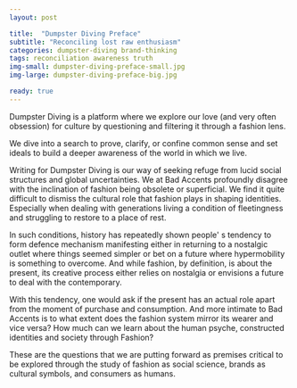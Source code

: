 ```yaml
---
layout: post

title:  "Dumpster Diving Preface"
subtitle: "Reconciling lost raw enthusiasm"
categories: dumpster-diving brand-thinking
tags: reconciliation awareness truth
img-small: dumpster-diving-preface-small.jpg
img-large: dumpster-diving-preface-big.jpg

ready: true
---
```


Dumpster Diving is a platform where we explore our love (and very often obsession) for culture by questioning and filtering it  through a fashion lens.
<!--more-->
We dive into a search to prove, clarify, or confine common sense and set ideals to build a deeper awareness of the world in which we live.     

Writing for Dumpster Diving is our way of seeking refuge from lucid social structures and global uncertainties. We at Bad Accents profoundly disagree with the inclination of fashion being obsolete or superficial. We find it quite difficult to dismiss the cultural role that fashion plays in shaping identities. Especially when dealing with generations living a condition of fleetingness and struggling to restore to a place of rest. 

In such conditions, history has repeatedly shown people' s tendency to form defence mechanism manifesting either in returning to a nostalgic outlet where things seemed simpler or bet on a future where hypermobility is something to overcome. And while fashion, by definition, is about the present, its creative process either relies on nostalgia or envisions a future to deal with the contemporary. 

With this tendency, one would ask if the present has an actual role apart from the moment of purchase and consumption. And more intimate to Bad Accents is to what extent does the fashion system mirror its wearer and vice versa? How much can we learn about the human psyche, constructed identities and society through Fashion?  

These are the questions that we are putting forward as premises critical to be explored through the study of fashion as social science, brands as cultural symbols, and consumers as humans.

